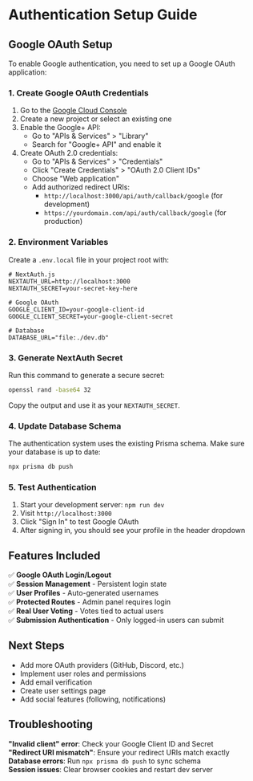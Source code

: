 # Authentication Setup Guide

## Google OAuth Setup

To enable Google authentication, you need to set up a Google OAuth application:

### 1. Create Google OAuth Credentials

1. Go to the [Google Cloud Console](https://console.cloud.google.com/)
2. Create a new project or select an existing one
3. Enable the Google+ API:
   - Go to "APIs & Services" > "Library"
   - Search for "Google+ API" and enable it
4. Create OAuth 2.0 credentials:
   - Go to "APIs & Services" > "Credentials"
   - Click "Create Credentials" > "OAuth 2.0 Client IDs"
   - Choose "Web application"
   - Add authorized redirect URIs:
     - `http://localhost:3000/api/auth/callback/google` (for development)
     - `https://yourdomain.com/api/auth/callback/google` (for production)

### 2. Environment Variables

Create a `.env.local` file in your project root with:

```env
# NextAuth.js
NEXTAUTH_URL=http://localhost:3000
NEXTAUTH_SECRET=your-secret-key-here

# Google OAuth
GOOGLE_CLIENT_ID=your-google-client-id
GOOGLE_CLIENT_SECRET=your-google-client-secret

# Database
DATABASE_URL="file:./dev.db"
```

### 3. Generate NextAuth Secret

Run this command to generate a secure secret:

```bash
openssl rand -base64 32
```

Copy the output and use it as your `NEXTAUTH_SECRET`.

### 4. Update Database Schema

The authentication system uses the existing Prisma schema. Make sure your database is up to date:

```bash
npx prisma db push
```

### 5. Test Authentication

1. Start your development server: `npm run dev`
2. Visit `http://localhost:3000`
3. Click "Sign In" to test Google OAuth
4. After signing in, you should see your profile in the header dropdown

## Features Included

✅ **Google OAuth Login/Logout**  
✅ **Session Management** - Persistent login state  
✅ **User Profiles** - Auto-generated usernames  
✅ **Protected Routes** - Admin panel requires login  
✅ **Real User Voting** - Votes tied to actual users  
✅ **Submission Authentication** - Only logged-in users can submit  

## Next Steps

- Add more OAuth providers (GitHub, Discord, etc.)
- Implement user roles and permissions
- Add email verification
- Create user settings page
- Add social features (following, notifications)

## Troubleshooting

**"Invalid client" error**: Check your Google Client ID and Secret  
**"Redirect URI mismatch"**: Ensure your redirect URIs match exactly  
**Database errors**: Run `npx prisma db push` to sync schema  
**Session issues**: Clear browser cookies and restart dev server 